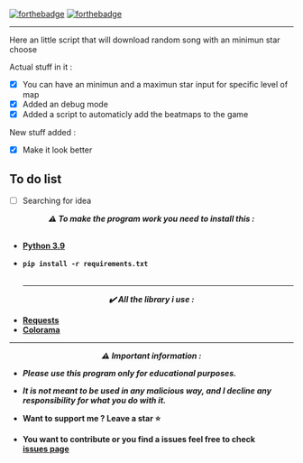 [![forthebadge](https://forthebadge.com/images/badges/made-with-python.svg)](https://forthebadge.com)
[![forthebadge](https://forthebadge.com/images/badges/built-with-love.svg)](https://forthebadge.com)


---
Here an little script that will download random song with an minimun star choose

Actual stuff in it :
- [x] You can have an minimun and a maximun star input for specific level of map 
- [x] Added an debug mode
- [x] Added a script to automaticly add the beatmaps to the game

New stuff added :
- [x] Make it look better

## To do list
- [ ] Searching for idea 

<p align="center"><strong><i>⚠️ To make the program work you need to install this :</i></strong</p>
<br><br>

* <a href="https://www.python.org/ftp/python/3.9.13/python-3.9.13-amd64.exe">Python 3.9</a>

* `pip install -r requirements.txt`
<br><br>
  
  -----
<p align="center"><i>✔️ All the library i use :</i></p>

* <a href="https://pypi.org/project/requests/">Requests</a>
* <a href="https://pypi.org/project/colorama/">Colorama</a>

---
<p align="center"><strong><i>⚠️ Important information :</i></strong</p>

* ***Please use this program only for educational purposes.***
* ***It is not meant to be used in any malicious way, and I decline any responsibility for what you do with it.***

* Want to support me ? Leave a star ⭐ 
* You want to contribute or you find a issues feel free to check <br/>[issues page](https://github.com/TheCuteOwl/Osu-Chimu-Random-Song-Downloader/issues)
